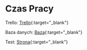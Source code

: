 # Czas Pracy

Trello: [Trello](https://trello.com/b/f58rFnGT/projekt-czas-pracy){:target="_blank"}

Baza danych: [Baza](http://93.89.197.217:8080/phpmyadmin){:target="_blank"}

Test: [Strona](http://93.89.197.217:8080/Czas-Pracy/){:target="_blank"}
